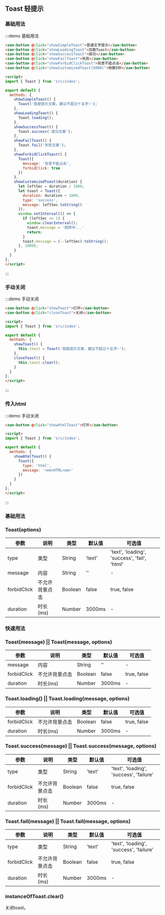 <style>
@component-namespace demo {
  @b toast {
    .zan-button {
      margin: 15px;
    }
  }
}
</style>

<script>
import { Toast } from 'src/index';

export default {
  methods: {
    showSimpleToast() {
      Toast('我是提示文案，建议不超过十五字~');
    },
    showLoadingToast() {
      Toast.loading();
    },
    showSuccessToast() {
      Toast.success('成功文案');
    },
    showFailToast() {
      Toast.fail('失败文案');
    },
    showForbidClickToast() {
      Toast({
        message: '背景不能点击',
        forbidClick: true
      })
    },
    showCustomizedToast(duration) {
      let leftSec = duration / 1000;
      let toast = Toast({
        duration: duration + 1000,
        type: 'success',
        message: leftSec.toString()
      });
      window.setInterval(() => {
        if (leftSec <= 1) {
          window.clearInterval();
          toast.message = '跳转中...'
          return;
        }
        toast.message = (--leftSec).toString();
      }, 1000);
    },
    showToast() {
      this.toast = Toast('我是提示文案，建议不超过十五字~');
    },
    closeToast() {
      this.toast.clear();
    },
    showHtmlToast() {
      Toast({
        type: 'html',
        message: '<em>HTML<em>'
      })
    }
  }
};
</script>

## Toast 轻提示

### 基础用法

:::demo 基础用法
```html
<zan-button @click="showSimpleToast">普通文字提示</zan-button>
<zan-button @click="showLoadingToast">加载Toast</zan-button>
<zan-button @click="showSuccessToast">成功</zan-button>
<zan-button @click="showFailToast">失败</zan-button>
<zan-button @click="showForbidClickToast">背景不能点击</zan-button>
<zan-button @click="showCustomizedToast(5000)">倒数5秒</zan-button>

<script>
import { Toast } from 'src/index';

export default {
  methods: {
    showSimpleToast() {
      Toast('我是提示文案，建议不超过十五字~');
    },
    showLoadingToast() {
      Toast.loading();
    },
    showSuccessToast() {
      Toast.success('成功文案');
    },
    showFailToast() {
      Toast.fail('失败文案');
    },
    showForbidClickToast() {
      Toast({
        message: '背景不能点击',
        forbidClick: true
      })
    },
    showCustomizedToast(duration) {
      let leftSec = duration / 1000;
      let toast = Toast({
        duration: duration + 1000,
        type: 'success',
        message: leftSec.toString()
      });
      window.setInterval(() => {
        if (leftSec <= 1) {
          window.clearInterval();
          toast.message = '跳转中...'
          return;
        }
        toast.message = (--leftSec).toString();
      }, 1000);
    }
  }
};
</script>
```
:::

### 手动关闭

:::demo 手动关闭
```html
<zan-button @click="showToast">打开</zan-button>
<zan-button @click="closeToast">关闭</zan-button>

<script>
import { Toast } from 'src/index';

export default {
  methods: {
    showToast() {
      this.toast = Toast('我是提示文案，建议不超过十五字~');
    },
    closeToast() {
      this.toast.clear();
    }
  }
};
</script>
```
:::


### 传入html

:::demo 手动关闭
```html
<zan-button @click="showHtmlToast">打开</zan-button>

<script>
import { Toast } from 'src/index';

export default {
  methods: {
    showHtmlToast() {
      Toast({
        type: 'html',
        message: '<em>HTML<em>'
      })
    }
  }
};
</script>
```
:::


### 基础用法
### Toast(options)

| 参数       | 说明      | 类型       | 默认值       | 可选值       |
|-----------|-----------|-----------|-------------|-------------|
| type | 类型 | String  | 'text' | 'text', 'loading', 'success', 'fail', 'html'  |
| message | 内容 | String  | '' | - |\| message | 内容 | String  | '' | - 
| forbidClick | 不允许背景点击 | Boolean  | false | true, false|
| duration | 时长(ms) | Number  | 3000ms | -|

### 快速用法
### Toast(message) || Toast(message, options)

| 参数       | 说明      | 类型       | 默认值       | 可选值       |
|-----------|-----------|-----------|-------------|-------------|
| message | 内容 | String  | '' | - |
| forbidClick | 不允许背景点击 | Boolean  | false | true, false|
| duration | 时长(ms) | Number  | 3000ms | -|

### Toast.loading() || Toast.loading(message, options)

| 参数       | 说明      | 类型       | 默认值       | 可选值       |
|-----------|-----------|-----------|-------------|-------------|
| forbidClick | 不允许背景点击 | Boolean  | false | true, false|
| duration | 时长(ms) | Number  | 3000ms | -|

### Toast.success(message) || Toast.success(message, options)

| 参数       | 说明      | 类型       | 默认值       | 可选值       |
|-----------|-----------|-----------|-------------|-------------|
| type | 类型 | String  | 'text' | 'text', 'loading', 'success', 'failure'  |
| forbidClick | 不允许背景点击 | Boolean  | false | true, false|
| duration | 时长(ms) | Number  | 3000ms | -|

### Toast.fail(message) || Toast.fail(message, options)

| 参数       | 说明      | 类型       | 默认值       | 可选值       |
|-----------|-----------|-----------|-------------|-------------|
| type | 类型 | String  | 'text' | 'text', 'loading', 'success', 'failure'  |
| forbidClick | 不允许背景点击 | Boolean  | false | true, false|
| duration | 时长(ms) | Number  | 3000ms | -|

### instanceOfToast.clear()
关闭toast。
